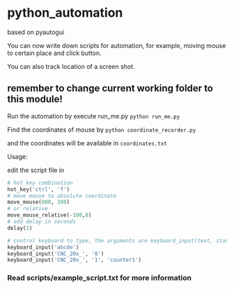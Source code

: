 # python_automation
based on pyautogui

You can now write down scripts for automation, for example, moving mouse to certain place and click button.

You can also track location of a screen shot. 



## remember to change current working folder to this module!

Run the automation by execute run_me.py
`python run_me.py`

Find the coordinates of mouse by 
`python coordinate_recorder.py`

and the coordinates will be available in `coordinates.txt`

Usage:

edit the script file in 

```python
# hot_key combination
hot_key('ctrl', 'f')
# move mouse to absolute coordinate 
move_mouse(800, 300)
# or relative
move_mouse_relative(-100,0)
# add delay in seconds
delay(1)

# control keyboard to type, the arguments are keyboard_input(text, starting_count, counter_name)
keyboard_input('abcde')
keyboard_input('CNC_20x_', '0')
keyboard_input('CNC_20x_', '1', 'counter1')
```

### Read scripts/example_script.txt for more information 
